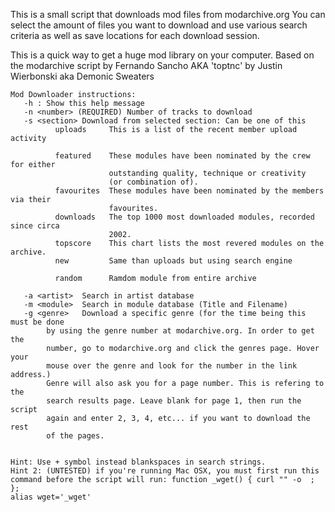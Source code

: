 This is a small script that downloads mod files from modarchive.org
You can select the amount of files you want to download and use various
search criteria as well as save locations for each download session. 

This is a quick way to get a huge mod library on your computer. 
Based on the modarchive script by Fernando Sancho AKA 'toptnc'
by Justin Wierbonski aka Demonic Sweaters


```
Mod Downloader instructions:
   -h : Show this help message
   -n <number> (REQUIRED) Number of tracks to download
   -s <section> Download from selected section: Can be one of this 
          uploads     This is a list of the recent member upload activity

          featured    These modules have been nominated by the crew for either 
                      outstanding quality, technique or creativity 
                      (or combination of).
          favourites  These modules have been nominated by the members via their
                      favourites. 
          downloads   The top 1000 most downloaded modules, recorded since circa
                      2002. 
          topscore    This chart lists the most revered modules on the archive.
          new         Same than uploads but using search engine

          random      Ramdom module from entire archive

   -a <artist>  Search in artist database
   -m <module>  Search in module database (Title and Filename)
   -g <genre>   Download a specific genre (for the time being this must be done
		by using the genre number at modarchive.org. In order to get the
		number, go to modarchive.org and click the genres page. Hover your
		mouse over the genre and look for the number in the link address.)
		Genre will also ask you for a page number. This is refering to the
		search results page. Leave blank for page 1, then run the script 
		again and enter 2, 3, 4, etc... if you want to download the rest 
		of the pages.


Hint: Use + symbol instead blankspaces in search strings.
Hint 2: (UNTESTED) if you're running Mac OSX, you must first run this command before the script will run: function _wget() { curl "" -o  ; };
alias wget='_wget'
